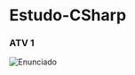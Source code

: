 # Estudo-CSharp

### ATV 1
![Enunciado](https://s3.us-west-2.amazonaws.com/secure.notion-static.com/ed62bc43-8634-4e30-8a7d-c85e0e60b480/Untitled.png?X-Amz-Algorithm=AWS4-HMAC-SHA256&X-Amz-Credential=AKIAT73L2G45O3KS52Y5%2F20210308%2Fus-west-2%2Fs3%2Faws4_request&X-Amz-Date=20210308T134854Z&X-Amz-Expires=86400&X-Amz-Signature=a021a025d873178dd0b34953b3d06b9998125b4c9a89a4a511d90552d70f523b&X-Amz-SignedHeaders=host&response-content-disposition=filename%20%3D%22Untitled.png%22)